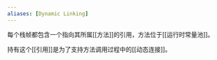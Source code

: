 ```yaml
---
aliases: [Dynamic Linking]
---
```


每个栈帧都包含一个指向其所属[[方法]]的引用，方法位于[[运行时常量池]]。

持有这个[[引用]]是为了支持方法调用过程中的[[动态连接]]。